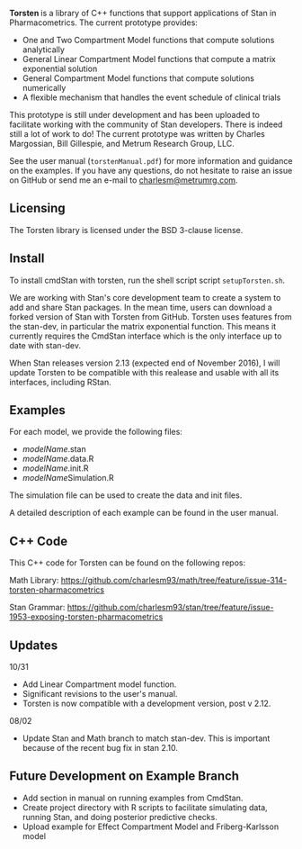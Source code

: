 <b> Torsten </b> is a library of C++ functions that support applications of Stan in Pharmacometrics. The current prototype provides:
* One and Two Compartment Model functions that compute solutions analytically
* General Linear Compartment Model functions that compute a matrix exponential solution
* General Compartment Model functions that compute solutions numerically
* A flexible mechanism that handles the event schedule of clinical trials

This prototype is still under development and has been uploaded to facilitate working with the community of Stan developers. There is indeed still a lot of work to do! The current prototype was written by Charles Margossian, Bill Gillespie, and Metrum Research Group, LLC.

See the user manual (`torstenManual.pdf`) for more information and guidance on the examples. If you have any questions, do not hesitate to raise an issue on GitHub or send me an e-mail to charlesm@metrumrg.com. 

Licensing
---------
The Torsten library is licensed under the BSD 3-clause license. 


Install
-------
To install cmdStan with torsten, run the shell script script `setupTorsten.sh`.

We are working with Stan's core development team to create a system to add and share Stan packages. In the mean time, users can download a forked version of Stan with Torsten from GitHub. Torsten uses features from the stan-dev, in particular the matrix exponential function. This means it currently requires the CmdStan interface which is the only interface up to date with stan-dev.

When Stan releases version 2.13 (expected end of November 2016), I will update Torsten to be compatible with this realease and usable with all its interfaces, including RStan.


Examples
---------
For each model, we provide the following files:
* *modelName*.stan
* *modelName*.data.R
* *modelName*.init.R
* *modelName*Simulation.R 

The simulation file can be used to create the data and init files. 

A detailed description of each example can be found in the user manual. 


C++ Code
--------
This C++ code for Torsten can be found on the following repos:

Math Library: https://github.com/charlesm93/math/tree/feature/issue-314-torsten-pharmacometrics

Stan Grammar: https://github.com/charlesm93/stan/tree/feature/issue-1953-exposing-torsten-pharmacometrics

Updates
-------
10/31
* Add Linear Compartment model function.
* Significant revisions to the user's manual.
* Torsten is now compatible with a development version, post v 2.12. 

08/02 
* Update Stan and Math branch to match stan-dev. This is important because of the recent bug fix in stan 2.10. 


Future Development on Example Branch
------------------------------------
* Add section in manual on running examples from CmdStan.
* Create project directory with R scripts to facilitate simulating data, running Stan, and doing posterior predictive checks. 
* Upload example for Effect Compartment Model and Friberg-Karlsson model
